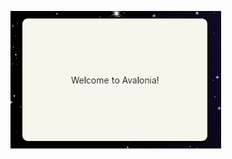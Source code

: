 ![Alt text](https://github.com/aboimpinto/Avalonia.RoundCornerWindow/blob/master/Screenshots/WindowWithRoundCorners.png "Window with round corners")

